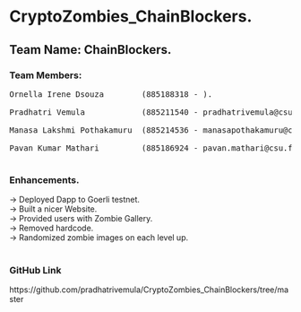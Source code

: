 # CryptoZombies_ChainBlockers. <br />
<h2>Team Name: ChainBlockers. <br /></h2>
  
<h3>Team Members:<br /></h3>
<Pre>
Ornella Irene Dsouza        (885188318 - ). <br />
Pradhatri Vemula            (885211540 - pradhatrivemula@csu.fullerton.edu). <br />
Manasa Lakshmi Pothakamuru  (885214536 - manasapothakamuru@csu.fullerton.eu). <br />
Pavan Kumar Mathari         (885186924 - pavan.mathari@csu.fullerton.edu). <br /> </pre>
   

<h3>Enhancements. <br /> </h3>
  
-> Deployed Dapp to Goerli testnet. <br />
-> Built a nicer Website. <br />
-> Provided users with Zombie Gallery. <br />
-> Removed hardcode<cryptoZombieAddress>. <br />
-> Randomized zombie images on each level up. <br />
<br />

<h3>GitHub Link</h3>
https://github.com/pradhatrivemula/CryptoZombies_ChainBlockers/tree/master
